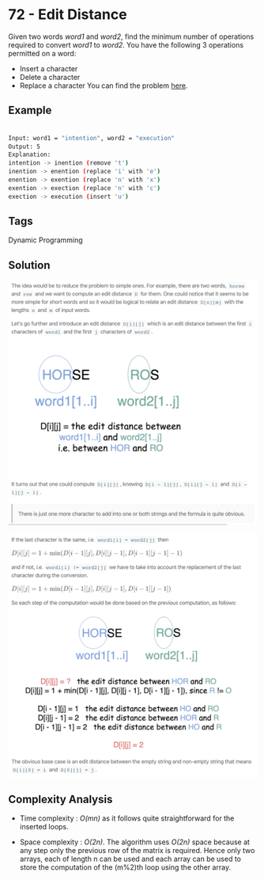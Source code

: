 # 72 - Edit Distance

Given two words *word1* and *word2*, find the minimum number of operations required to convert *word1* to *word2*. You have the following 3 operations permitted on a word:
- Insert a character
- Delete a character
- Replace a character
You can find the problem [here](https://leetcode.com/problems/edit-distance/).

## Example

```bash

Input: word1 = "intention", word2 = "execution"
Output: 5
Explanation: 
intention -> inention (remove 't')
inention -> enention (replace 'i' with 'e')
enention -> exention (replace 'n' with 'x')
exention -> exection (replace 'n' with 'c')
exection -> execution (insert 'u')
```

## Tags

Dynamic Programming

## Solution

![72 - Edit Distance - Solution-1](https://raw.githubusercontent.com/iamagarwalsumit/Leetcode/master/Hard/72-EditDistance/solution-1.png)

![72 - Edit Distance - Solution-2](https://raw.githubusercontent.com/iamagarwalsumit/Leetcode/master/Hard/72-EditDistance/solution-2.png)

## Complexity Analysis

 - Time complexity : *O(mn)* as it follows quite straightforward for the inserted loops.

 - Space complexity : *O(2n)*. The algorithm uses *O(2n)* space because at any step only the previous row of the matrix is required. Hence only two arrays, each of length n can be used and each array can be used to store the computation of the (m%2)th loop using the other array.